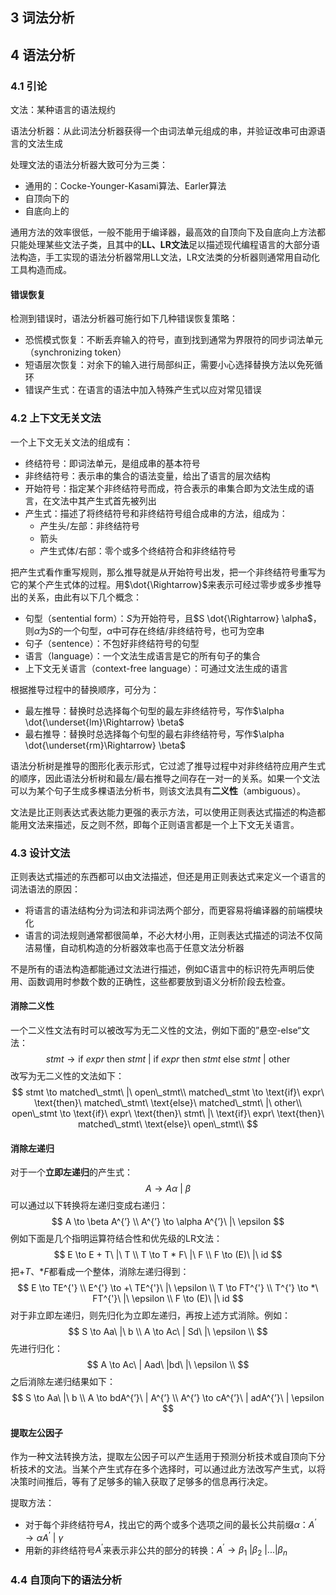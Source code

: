 ## 3 词法分析

## 4 语法分析

### 4.1 引论

文法：某种语言的语法规约

语法分析器：从此词法分析器获得一个由词法单元组成的串，并验证改串可由源语言的文法生成

处理文法的语法分析器大致可分为三类：

- 通用的：Cocke-Younger-Kasami算法、Earler算法
- 自顶向下的
- 自底向上的

通用方法的效率很低，一般不能用于编译器，最高效的自顶向下及自底向上方法都只能处理某些文法子类，且其中的**LL、LR文法**足以描述现代编程语言的大部分语法构造，手工实现的语法分析器常用LL文法，LR文法类的分析器则通常用自动化工具构造而成。

#### 错误恢复

检测到错误时，语法分析器可施行如下几种错误恢复策略：

- 恐慌模式恢复：不断丢弃输入的符号，直到找到通常为界限符的同步词法单元（synchronizing token）
- 短语层次恢复：对余下的输入进行局部纠正，需要小心选择替换方法以免死循环
- 错误产生式：在语言的语法中加入特殊产生式以应对常见错误

### 4.2 上下文无关文法

一个上下文无关文法的组成有：

- 终结符号：即词法单元，是组成串的基本符号
- 非终结符号：表示串的集合的语法变量，给出了语言的层次结构
- 开始符号：指定某个非终结符号而成，符合表示的串集合即为文法生成的语言，在文法中其产生式首先被列出
- 产生式：描述了将终结符号和非终结符号组合成串的方法，组成为：
  - 产生头/左部：非终结符号
  - 箭头
  - 产生式体/右部：零个或多个终结符合和非终结符号

把产生式看作重写规则，那么推导就是从开始符号出发，把一个非终结符号重写为它的某个产生式体的过程。用$\dot{\Rightarrow}$来表示可经过零步或多步推导出的关系，由此有以下几个概念：

- 句型（sentential form）：$S$为开始符号，且$S \dot{\Rightarrow} \alpha$，则$\alpha$为$S$的一个句型，$\alpha$中可存在终结/非终结符号，也可为空串
- 句子（sentence）：不包好非终结符号的句型
- 语言（language）：一个文法生成语言是它的所有句子的集合
- 上下文无关语言（context-free language）：可通过文法生成的语言

根据推导过程中的替换顺序，可分为：

- 最左推导：替换时总选择每个句型的最左非终结符号，写作$\alpha \dot{\underset{lm}\Rightarrow} \beta$
- 最右推导：替换时总选择每个句型的最右非终结符号，写作$\alpha \dot{\underset{rm}\Rightarrow} \beta$

语法分析树是推导的图形化表示形式，它过滤了推导过程中对非终结符应用产生式的顺序，因此语法分析树和最左/最右推导之间存在一对一的关系。如果一个文法可以为某个句子生成多棵语法分析书，则该文法具有**二义性**（ambiguous）。

文法是比正则表达式表达能力更强的表示方法，可以使用正则表达式描述的构造都能用文法来描述，反之则不然，即每个正则语言都是一个上下文无关语言。

### 4.3 设计文法

正则表达式描述的东西都可以由文法描述，但还是用正则表达式来定义一个语言的词法语法的原因：

- 将语言的语法结构分为词法和非词法两个部分，而更容易将编译器的前端模块化
- 语言的词法规则通常都很简单，不必大材小用，正则表达式描述的词法不仅简洁易懂，自动机构造的分析器效率也高于任意文法分析器

不是所有的语法构造都能通过文法进行描述，例如C语言中的标识符先声明后使用、函数调用时参数个数的正确性，这些都要放到语义分析阶段去检查。

#### 消除二义性

一个二义性文法有时可以被改写为无二义性的文法，例如下面的”悬空-else“文法：
$$
stmt \to \text{if}\ expr\ \text{then}\ stmt\ |\ \text{if}\ expr\ \text{then}\ stmt\ \text{else}\ stmt\ |\ \text{other}
$$
改写为无二义性的文法如下：
$$
stmt \to matched\_stmt\ |\ open\_stmt\\
matched\_stmt \to \text{if}\ expr\ \text{then}\ matched\_stmt\ \text{else}\ matched\_stmt\ |\ other\\
open\_stmt \to \text{if}\ expr\ \text{then}\ stmt\ |\ \text{if}\ expr\ \text{then}\ matched\_stmt\ \text{else}\ open\_stmt\\
$$

#### 消除左递归

对于一个**立即左递归**的产生式：
$$
A \to A\alpha\ |\ \beta
$$
可以通过以下转换将左递归变成右递归：
$$
A \to \beta A^{’} \\
A^{’} \to \alpha A^{’}\ |\ \epsilon
$$
例如下面是几个指明运算符结合性和优先级的LR文法：
$$
E \to E + T\ |\ T \\
T \to T * F\ |\ F \\
F \to (E)\ |\ id
$$
把$+ T$、$* F$都看成一个整体，消除左递归得到：
$$
E \to TE^{'} \\
E^{'} \to +\ TE^{'}\ |\ \epsilon \\
T \to FT^{'} \\
T^{'} \to *\ FT^{'}\ |\ \epsilon \\
F \to (E)\ |\ id
$$
对于非立即左递归，则先归化为立即左递归，再按上述方式消除。例如：
$$
S \to Aa\ |\ b \\
A \to Ac\ | Sd\ |\ \epsilon \\
$$
先进行归化：
$$
A \to Ac\ | Aad\ |bd\ |\ \epsilon \\
$$
之后消除左递归结果如下：
$$
S \to Aa\ |\ b \\
A \to bdA^{’}\ | A^{’} \\
A^{’} \to cA^{’}\ | adA^{’}\ | \epsilon
$$

#### 提取左公因子

作为一种文法转换方法，提取左公因子可以产生适用于预测分析技术或自顶向下分析技术的文法。当某个产生式存在多个选择时，可以通过此方法改写产生式，以将决策时间推后，等有了足够多的输入获取了足够多的信息再行决定。

提取方法：

- 对于每个非终结符号$A$，找出它的两个或多个选项之间的最长公共前缀$\alpha$：$A^{’} \to \alpha A^{’}\ |\ \gamma$
- 用新的非终结符号$A^{'}$来表示非公共的部分的转换：$A^{'} \to \beta_{1}\ |\beta_{2}\ |...|\beta_{n}$

### 4.4 自顶向下的语法分析

